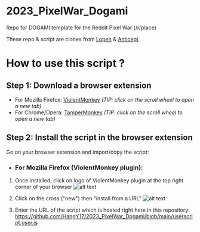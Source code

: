 # 2023_PixelWar_Dogami
Repo for DOGAMI template for the Reddit Pixel War (/r/place)

These repo & script are clones from [Lopeh](https://github.com/Lopeh/onepiece-place) & [Anticept](https://github.com/anticept/httyd-place) 

# How to use this script ?
## Step 1: Download a browser extension
* For Mozilla Firefox: [ViolentMonkey](https://addons.mozilla.org/en-US/firefox/addon/violentmonkey/) *(TIP: click on the scroll wheel to open a new tab)*
* For Chrome/Opera: [TamperMonkey](https://chrome.google.com/webstore/detail/tampermonkey/dhdgffkkebhmkfjojejmpbldmpobfkfo?hl=en) *(TIP: click on the scroll wheel to open a new tab)*

## Step 2: Install the script in the browser extension
Go on your browser extension and import/copy the script:
* ### For Mozilla Firefox (ViolentMonkey plugin):
1. Once installed, click on logo of ViolentMonkey plugin at the top right corner of your browser
![alt text](https://i.ibb.co/JRJzFSY/addon1.png)
   
2. Click on the cross ("new") then "install from a URL"
![alt text](https://i.ibb.co/pQzyGMK/addon3.png)

4. Enter the URL of the script which is hosted right here in this repository: https://github.com/HangY17/2023_PixelWar_Dogami/blob/main/userscript.user.js
